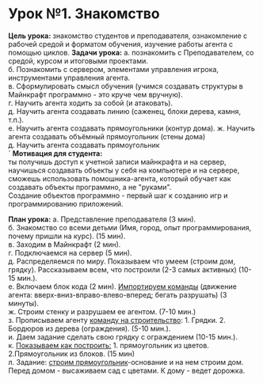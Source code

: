 # Урок №1. Знакомство
**Цель урока:** знакомство студентов и преподавателя, ознакомление с рабочей средой и форматом обучения, изучение работы агента с помощью циклов. 
**Задачи урока:**
а. познакомить с Преподавателем, со средой, курсом и итоговыми проектами.  
б. Познакомить с сервером, элементами управления игрока, инструментами управления агента.  
в. Сформулировать смысл обучения (учимся создавать структуры в Майнкрафт программно - это круче чем вручную).  
г. Научить агента ходить за собой (и атаковать).  
д. Научить агента создавать линию (саженец, блоки дерева, камня, т.п.).  
е. Научить агента создавать прямоугольники (контур дома). ж. Научить агента создавать объёмный прямоугольник (стены дома)  
д. Научить агента создавать прямоугольник  
  `
**Мотивация для студента:**  
ты получишь доступ к учетной записи майнкрафта и на сервер, научишься создавать объекты у себя на компьютере и на сервере, сможешь использовать помошника-агента, который обучает как создавать объекты программно, а не "руками".  
Создание объектов программно - первый шаг к созданию игр и программированию приложений.

**План урока:**
а. Представление преподавателя (3 мин).  
б. Знакомство со всеми детьми (Имя, город, опыт программирования, почему пришли на курс). (15 мин).  
в. Заходим в Майнкрафт (2 мин).  
г. Подключаемся на сервер (5 мин).  
д. Распределяемся по миру. Показываем что умеем (строим дом, грядку). Рассказываем всем, что построили (2-3 самых активных) (10-15 мин.).  
е. Включаем блок кода (2 мин). <a href = "https://makecode.com/_d6zgMa40zRcr">Импортируем команды</a> (движение агента: вверх-вниз-вправо-влево-вперед; бегать разрушать) (3 минуты).  
ж. Строим стенку и разрушаем ее агентом. (7-10 мин.)  
з. Прописываем агенту <a href = "https://makecode.com/_fFoHgzeJPgy9">команду на строительство</a>: 1. Грядки. 2. Бордюров из дерева (ограждения).
(5-10 мин.).  
и. Даем задание сделать свою грядку с ограждением (10-15 мин.).  
к. <a href = "https://makecode.com/_YouFhhdv02j6">Показываем как построить:</a> 1. прямоугольник из цветов. 2.Прямоугольник из блоков. (15 мин)  
л. Задание: <a href = "https://makecode.com/_52Veox7q52hL">строим прямоугольник</a>-основание и на нем строим дом. Перед домом - высаживаем сад с цветами. К дому - ведет дорожка.  
